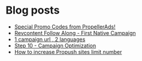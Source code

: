 # Blog posts
<!-- BLOG-POST-LIST:START -->
- [Special Promo Codes from PropellerAds!](https://afflift.com/f/threads/special-promo-codes-from-propellerads.10122/)
- [Revcontent Follow Along - First Native Campaign](https://afflift.com/f/threads/revcontent-follow-along-first-native-campaign.10092/)
- [1 campaign url , 2 languages](https://afflift.com/f/threads/1-campaign-url-2-languages.10127/)
- [Step 10 - Campaign Optimization](https://afflift.com/f/threads/step-10-campaign-optimization.7481/)
- [How to increase Propush sites limit number](https://afflift.com/f/threads/how-to-increase-propush-sites-limit-number.10126/)
<!-- BLOG-POST-LIST:END -->
